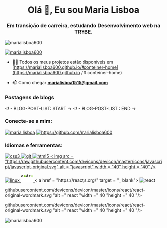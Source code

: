 <h1 align = "center"> Olá 👋, Eu sou Maria Lisboa </h1>
<h3 align = "center"> Em transição de carreira, estudando Desenvolvimento web na TRYBE. </h3>

<p align = "left"> <img src = "https://komarev.com/ghpvc/?username=marialisboa600&label=Profile%20views&color=0e75b6&style=flat" alt = "marialisboa600" /> </p>

<p align = "left"> <a href = "https://github.com/ryo-ma/github-profile-trophy"> <img src = "https://github-profile-trophy.vercel.app/?username=marialisboa600" alt = "marialisboa600" /> </a> </p>

- 👨‍💻 Todos os meus projetos estão disponíveis em [https://marialisboa600.github.io/#conteiner-home](https://marialisboa600.github.io / # conteiner-home)

- 📫 Como chegar **marialisboa1515@gmail.com**

### Postagens de blogs
<! - BLOG-POST-LIST: START ->
<! - BLOG-POST-LIST : END ->

<h3 align = "left"> Conecte-se a mim: </h3>
<p align = "left">
<a href="https://linkedin.com/in/maria lisboa" target="blank"> <img align = "center" src = "https://raw.githubusercontent.com/rahuldkjain/github-profile-readme-generator/neutral-icons/src/images/icons/Social/linked-in-alt.svg" alt = "maria lisboa" height = "30" width = "40" /> </a>
<a href="/https://github.com/marialisboa600" target="blank"> <img align = "center" src = "https://raw.githubusercontent.com/rahuldkjain/github-profile-readme-generator/neutral-icons/src/images/icons/Social/rss.svg" alt = "https://github.com/marialisboa600 "altura =" 30 "largura =" 40 "/> </a>
</p>

<h3 align = "left"> Idiomas e ferramentas: </h3>
<p align = "left"> <a href="https://www.w3schools.com/css/" target="_blank"> <img src = "https://raw.githubusercontent.com/devicons/devicon /master/icons/css3/css3-original-wordmark.svg "alt =" css3 "width =" 40 "height =" 40 "/> </a> <a href =" https://git-scm.com / "target =" _ blank "> <img src =" https://www.vectorlogo.zone/logos/git-scm/git-scm-icon.svg "alt =" git "width =" 40 "height =" 40 "/> </a> <a href="https://www.w3.org/html/" target="_blank"> <img src =" https://raw.githubusercontent.com/devicons/devicon /master/icons/html5/html5-original-wordmark.svg "alt ="html5 "width =" 40 "height =" 40 "/> </a> <a href="https://developer.mozilla.org/en-US/docs/Web/JavaScript" target="_blank"> < img src = "https://raw.githubusercontent.com/devicons/devicon/master/icons/javascript/javascript-original.svg" alt = "javascript" width = "40" height = "40" /> </ a > <a href="https://www.linux.org/" target="_blank"> <img src = "https://raw.githubusercontent.com/devicons/devicon/master/icons/linux/linux- original.svg "alt =" linux "width =" 40 "height =" 40 "/> </a> <a href="https://nodejs.org" target="_blank"> <img src ="https://raw.githubusercontent.com/devicons/devicon/master/icons/nodejs/nodejs-original-wordmark.svg "alt =" nodejs "width =" 40 "height =" 40 "/> </a> < a href = "https://reactjs.org/" target = "_ blank"> <img src = "https://raw.githubusercontent.com/devicons/devicon/master/icons/react/react-original-wordmark. svg "alt =" react "width =" 40 "height =" 40 "/> </a> </p>githubusercontent.com/devicons/devicon/master/icons/react/react-original-wordmark.svg "alt =" react "width =" 40 "height =" 40 "/> </a> </p>githubusercontent.com/devicons/devicon/master/icons/react/react-original-wordmark.svg "alt =" react "width =" 40 "height =" 40 "/> </a> </p>

<p> <img align = "center" src = "https://github-readme-stats.vercel.app/api/top-langs?username=marialisboa600&show_icons=true&locale=en&layout=compact" alt = "marialisboa600" /> </p>
